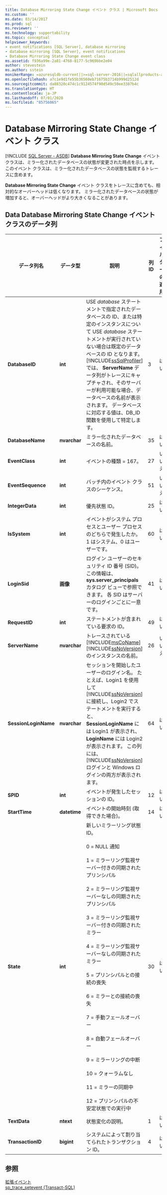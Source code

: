 ```yaml
---
title: Database Mirroring State Change イベント クラス | Microsoft Docs
ms.custom: ''
ms.date: 03/14/2017
ms.prod: sql
ms.reviewer: ''
ms.technology: supportability
ms.topic: conceptual
helpviewer_keywords:
- event notifications [SQL Server], database mirroring
- database mirroring [SQL Server], event notifications
- Database Mirroring State Change event class
ms.assetid: f936a99e-2a81-4768-8177-5c969bbe2e04
author: stevestein
ms.author: sstein
monikerRange: =azuresqldb-current||>=sql-server-2016||=sqlallproducts-allversions||>=sql-server-linux-2017||=azuresqldb-mi-current
ms.openlocfilehash: a7c1e9d1fe55b36560eb71675b3714b999d2512d
ms.sourcegitcommit: da88320c474c1c9124574f90d549c50ee3387b4c
ms.translationtype: HT
ms.contentlocale: ja-JP
ms.lasthandoff: 07/01/2020
ms.locfileid: "85756065"
---
```

# <a name="database-mirroring-state-change-event-class"></a>Database Mirroring State Change イベント クラス
[!INCLUDE [SQL Server - ASDB](../../includes/applies-to-version/sql-asdb.md)]
  **Database Mirroring State Change** イベント クラスは、ミラー化されたデータベースの状態が変更された時点を示します。 このイベント クラスは、ミラー化されたデータベースの状態を監視するトレースに含めます。  
  
 **Database Mirroring State Change** イベント クラスをトレースに含めても、相対的なオーバーヘッドは低くなります。 ミラー化されたデータベースの状態が増加すると、オーバーヘッドがより大きくなることがあります。  
  
## <a name="data-database-mirroring-state-change-event-class-data-columns"></a>Data Database Mirroring State Change イベント クラスのデータ列  
  
|データ列名|データ型|説明|列 ID|フィルターの適用|  
|----------------------|---------------|-----------------|---------------|----------------|  
|**DatabaseID**|**int**|USE *database* ステートメントで指定されたデータベースの ID、または特定のインスタンスについて USE *database* ステートメントが実行されていない場合は既定のデータベースの ID となります。 [!INCLUDE[ssSqlProfiler](../../includes/sssqlprofiler-md.md)] では、 **ServerName** データ列がトレースにキャプチャされ、そのサーバーが利用可能な場合、データベースの名前が表示されます。 データベースに対応する値は、DB_ID 関数を使用して特定します。|3|はい|  
|**DatabaseName**|**nvarchar**|ミラー化されたデータベースの名前。|35|はい|  
|**EventClass**|**int**|イベントの種類 = 167。|27|いいえ|  
|**EventSequence**|**int**|バッチ内のイベント クラスのシーケンス。|51|いいえ|  
|**IntegerData**|**int**|優先状態 ID。|25|はい|  
|**IsSystem**|**int**|イベントがシステム プロセスとユーザー プロセスのどちらで発生したか。 1 はシステム、0 はユーザーです。|60|はい|  
|**LoginSid**|**画像**|ログイン ユーザーのセキュリティ ID 番号 (SID)。 この情報は、 **sys.server_principals** カタログ ビューで参照できます。 各 SID はサーバーのログインごとに一意です。|41|はい|  
|**RequestID**|**int**|ステートメントが含まれている要求の ID。|49|はい|  
|**ServerName**|**nvarchar**|トレースされている [!INCLUDE[msCoName](../../includes/msconame-md.md)] [!INCLUDE[ssNoVersion](../../includes/ssnoversion-md.md)] のインスタンスの名前。|26|いいえ|  
|**SessionLoginName**|**nvarchar**|セッションを開始したユーザーのログイン名。 たとえば、Login1 を使用して [!INCLUDE[ssNoVersion](../../includes/ssnoversion-md.md)] に接続し、Login2 でステートメントを実行すると、 **SessionLoginName** には Login1 が表示され、 **LoginName** には Login2 が表示されます。 この列には、 [!INCLUDE[ssNoVersion](../../includes/ssnoversion-md.md)] ログインと Windows ログインの両方が表示されます。|64|はい|  
|**SPID**|**int**|イベントが発生したセッションの ID。|12|はい|  
|**StartTime**|**datetime**|イベントの開始時刻 (取得できた場合)。|14|はい|  
|**State**|**int**|新しいミラーリング状態 ID。<br /><br /> 0 = NULL 通知<br /><br /> 1 = ミラーリング監視サーバー付きの同期されたプリンシパル<br /><br /> 2 = ミラーリング監視サーバーなしの同期されたプリンシパル<br /><br /> 3 = ミラーリング監視サーバー付きの同期されたミラー<br /><br /> 4 = ミラーリング監視サーバーなしの同期されたミラー<br /><br /> 5 = プリンシパルとの接続の喪失<br /><br /> 6 = ミラーとの接続の喪失<br /><br /> 7 = 手動フェールオーバー<br /><br /> 8 = 自動フェールオーバー<br /><br /> 9 = ミラーリングの中断<br /><br /> 10 = クォーラムなし<br /><br /> 11 = ミラーの同期中<br /><br /> 12 = プリンシパルの不安定状態での実行中|30|はい|  
|**TextData**|**ntext**|状態変化の説明。|1|はい|  
|**TransactionID**|**bigint**|システムによって割り当てられたトランザクション ID。|4|はい|  
  
## <a name="see-also"></a>参照  
 [拡張イベント](../../relational-databases/extended-events/extended-events.md)   
 [sp_trace_setevent &#40;Transact-SQL&#41;](../../relational-databases/system-stored-procedures/sp-trace-setevent-transact-sql.md)  
  
  
